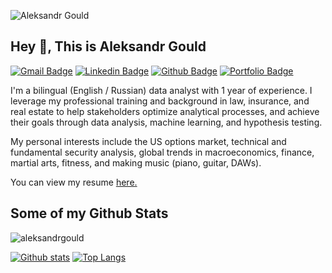 ![Aleksandr Gould](https://user-images.githubusercontent.com/47144563/187808944-bb2ac55a-7b6f-4358-81c6-34b699a6172b.png)

## Hey 👋, This is Aleksandr Gould
[![Gmail Badge](https://img.shields.io/badge/-aleksandr.gould@gmail.com-c14438?style=flat&logo=Gmail&logoColor=white&link=mailto:aleksandr.gould@gmail.com)](mailto:aleksandr.gould@gmail.com) 
[![Linkedin Badge](https://img.shields.io/badge/-www.linkedin.com/in/aleksandrgould-0072b1?style=flat&logo=Linkedin&logoColor=white&link=https://www.linkedin.com/in/www.linkedin.com/in/aleksandrgould)](https://www.linkedin.com/in/www.linkedin.com/in/aleksandrgould/) [![Github Badge](https://img.shields.io/badge/-aleksandrgould-grey?style=flat&logo=github&logoColor=white&link=https://github.com/aleksandrgould/)](https://www.github.com/aleksandrgould/) [![Portfolio Badge](https://img.shields.io/badge/portfolio-web-blue?style=flat&link=https://github.com/aleksandrgould/data-analyst-repo/)](https://github.com/aleksandrgould/data-analyst-repo/) <p align='left'>I'm a bilingual (English / Russian) data analyst with 1 year of experience. I leverage my professional training and background in law, insurance, and real estate to help stakeholders optimize analytical processes, and achieve their goals through data analysis, machine learning, and hypothesis testing.

My personal interests include the US options market, technical and fundamental security analysis,  global trends in macroeconomics, finance, martial arts, fitness, and making music (piano, guitar, DAWs).</p><p align='left'> You can view my resume <a href='https://docs.google.com/document/d/1etSkPqu0N1Hc3DSyJhxzorN4jsdGC8SlU7eGEdZso8A/edit?usp=sharing ' target=_blank><u>here</u>.</a></p>
## Some of my Github Stats
<p align=left> <img src=https://komarev.com/ghpvc/?username=aleksandrgould alt=aleksandrgould /> </p>

[![Github stats](https://github-readme-stats.vercel.app/api?username=aleksandrgould&show_icons=true&include_all_commits=true)](https://github.com/aleksandrgould/github-readme-stats)
[![Top Langs](https://github-readme-stats.vercel.app/api/top-langs/?username=aleksandrgould&layout=compact)](https://github.com/aleksandrgould/github-readme-stats)
